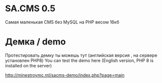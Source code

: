 # SA.CMS 0.5
Самая маленькая CMS без MySQL на PHP весом 16кб

# Демка / demo
Протестировать демку ты можешь тут (английская версия , на сервере установлен PHP8)
You can test the demo here (English version, PHP 8 is installed on the server)

http://minestroymc.ml/sacms-demo/index.php?page=main
